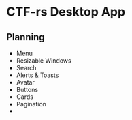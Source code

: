 # CTF-rs Desktop App

## Planning

- Menu
- Resizable Windows
- Search
- Alerts & Toasts
- Avatar
- Buttons
- Cards
- Pagination
-
